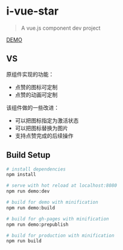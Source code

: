 # i-vue-star

> A vue.js component dev project

[DEMO](https://savoygu.github.io/i-vue-star/)

## VS

原组件实现的功能：

- 点赞的图标可定制
- 点赞的动画可定制

该组件做的一些改进：

- 可以把图标指定为激活状态
- 可以把图标替换为图片
- 支持点赞完成的后续操作

## Build Setup

``` bash
# install dependencies
npm install

# serve with hot reload at localhost:8080
npm run demo:dev

# build for demo with minification
npm run demo:build

# build for gh-pages with minification
npm run demo:prepublish

# build for production with minification
npm run build
```
